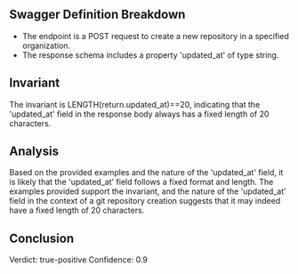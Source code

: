 ## Swagger Definition Breakdown
- The endpoint is a POST request to create a new repository in a specified organization.
- The response schema includes a property 'updated_at' of type string.

## Invariant
The invariant is LENGTH(return.updated_at)==20, indicating that the 'updated_at' field in the response body always has a fixed length of 20 characters.

## Analysis
Based on the provided examples and the nature of the 'updated_at' field, it is likely that the 'updated_at' field follows a fixed format and length. The examples provided support the invariant, and the nature of the 'updated_at' field in the context of a git repository creation suggests that it may indeed have a fixed length of 20 characters.

## Conclusion
Verdict: true-positive
Confidence: 0.9

